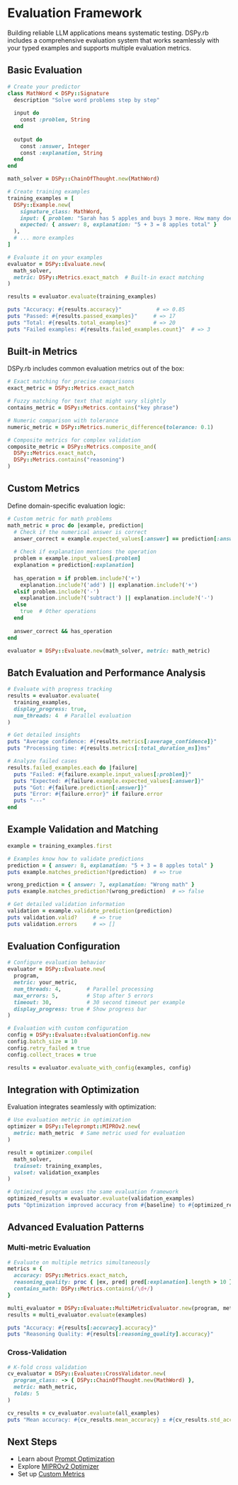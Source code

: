 # Evaluation Framework

Building reliable LLM applications means systematic testing. DSPy.rb includes a comprehensive evaluation system that works seamlessly with your typed examples and supports multiple evaluation metrics.

## Basic Evaluation

```ruby
# Create your predictor
class MathWord < DSPy::Signature
  description "Solve word problems step by step"
  
  input do
    const :problem, String
  end
  
  output do
    const :answer, Integer
    const :explanation, String
  end
end

math_solver = DSPy::ChainOfThought.new(MathWord)

# Create training examples
training_examples = [
  DSPy::Example.new(
    signature_class: MathWord,
    input: { problem: "Sarah has 5 apples and buys 3 more. How many does she have?" },
    expected: { answer: 8, explanation: "5 + 3 = 8 apples total" }
  ),
  # ... more examples
]

# Evaluate it on your examples
evaluator = DSPy::Evaluate.new(
  math_solver,
  metric: DSPy::Metrics.exact_match  # Built-in exact matching
)

results = evaluator.evaluate(training_examples)

puts "Accuracy: #{results.accuracy}"           # => 0.85
puts "Passed: #{results.passed_examples}"     # => 17
puts "Total: #{results.total_examples}"       # => 20
puts "Failed examples: #{results.failed_examples.count}"  # => 3
```

## Built-in Metrics

DSPy.rb includes common evaluation metrics out of the box:

```ruby
# Exact matching for precise comparisons
exact_metric = DSPy::Metrics.exact_match

# Fuzzy matching for text that might vary slightly
contains_metric = DSPy::Metrics.contains("key phrase")

# Numeric comparison with tolerance
numeric_metric = DSPy::Metrics.numeric_difference(tolerance: 0.1)

# Composite metrics for complex validation
composite_metric = DSPy::Metrics.composite_and(
  DSPy::Metrics.exact_match,
  DSPy::Metrics.contains("reasoning")
)
```

## Custom Metrics

Define domain-specific evaluation logic:

```ruby
# Custom metric for math problems
math_metric = proc do |example, prediction|
  # Check if the numerical answer is correct
  answer_correct = example.expected_values[:answer] == prediction[:answer]
  
  # Check if explanation mentions the operation
  problem = example.input_values[:problem]
  explanation = prediction[:explanation]
  
  has_operation = if problem.include?('+')
    explanation.include?('add') || explanation.include?('+')
  elsif problem.include?('-')
    explanation.include?('subtract') || explanation.include?('-')
  else
    true  # Other operations
  end
  
  answer_correct && has_operation
end

evaluator = DSPy::Evaluate.new(math_solver, metric: math_metric)
```

## Batch Evaluation and Performance Analysis

```ruby
# Evaluate with progress tracking
results = evaluator.evaluate(
  training_examples,
  display_progress: true,
  num_threads: 4  # Parallel evaluation
)

# Get detailed insights
puts "Average confidence: #{results.metrics[:average_confidence]}"
puts "Processing time: #{results.metrics[:total_duration_ms]}ms"

# Analyze failed cases
results.failed_examples.each do |failure|
  puts "Failed: #{failure.example.input_values[:problem]}"
  puts "Expected: #{failure.example.expected_values[:answer]}"
  puts "Got: #{failure.prediction[:answer]}"
  puts "Error: #{failure.error}" if failure.error
  puts "---"
end
```

## Example Validation and Matching

```ruby
example = training_examples.first

# Examples know how to validate predictions
prediction = { answer: 8, explanation: "5 + 3 = 8 apples total" }
puts example.matches_prediction?(prediction)  # => true

wrong_prediction = { answer: 7, explanation: "Wrong math" }
puts example.matches_prediction?(wrong_prediction)  # => false

# Get detailed validation information
validation = example.validate_prediction(prediction)
puts validation.valid?     # => true
puts validation.errors     # => []
```

## Evaluation Configuration

```ruby
# Configure evaluation behavior
evaluator = DSPy::Evaluate.new(
  program,
  metric: your_metric,
  num_threads: 4,        # Parallel processing
  max_errors: 5,         # Stop after 5 errors
  timeout: 30,           # 30 second timeout per example
  display_progress: true # Show progress bar
)

# Evaluation with custom configuration
config = DSPy::Evaluate::EvaluationConfig.new
config.batch_size = 10
config.retry_failed = true
config.collect_traces = true

results = evaluator.evaluate_with_config(examples, config)
```

## Integration with Optimization

Evaluation integrates seamlessly with optimization:

```ruby
# Use evaluation metric in optimization
optimizer = DSPy::Teleprompt::MIPROv2.new(
  metric: math_metric  # Same metric used for evaluation
)

result = optimizer.compile(
  math_solver,
  trainset: training_examples,
  valset: validation_examples
)

# Optimized program uses the same evaluation framework
optimized_results = evaluator.evaluate(validation_examples)
puts "Optimization improved accuracy from #{baseline} to #{optimized_results.accuracy}"
```

## Advanced Evaluation Patterns

### Multi-metric Evaluation

```ruby
# Evaluate on multiple metrics simultaneously
metrics = {
  accuracy: DSPy::Metrics.exact_match,
  reasoning_quality: proc { |ex, pred| pred[:explanation].length > 10 },
  contains_math: DSPy::Metrics.contains(/\d+/)
}

multi_evaluator = DSPy::Evaluate::MultiMetricEvaluator.new(program, metrics)
results = multi_evaluator.evaluate(examples)

puts "Accuracy: #{results[:accuracy].accuracy}"
puts "Reasoning Quality: #{results[:reasoning_quality].accuracy}"
```

### Cross-Validation

```ruby
# K-fold cross validation
cv_evaluator = DSPy::Evaluate::CrossValidator.new(
  program_class: -> { DSPy::ChainOfThought.new(MathWord) },
  metric: math_metric,
  folds: 5
)

cv_results = cv_evaluator.evaluate(all_examples)
puts "Mean accuracy: #{cv_results.mean_accuracy} ± #{cv_results.std_accuracy}"
```

## Next Steps

- Learn about [Prompt Optimization](prompt-optimization.md)
- Explore [MIPROv2 Optimizer](miprov2.md)
- Set up [Custom Metrics](../advanced/custom-metrics.md)